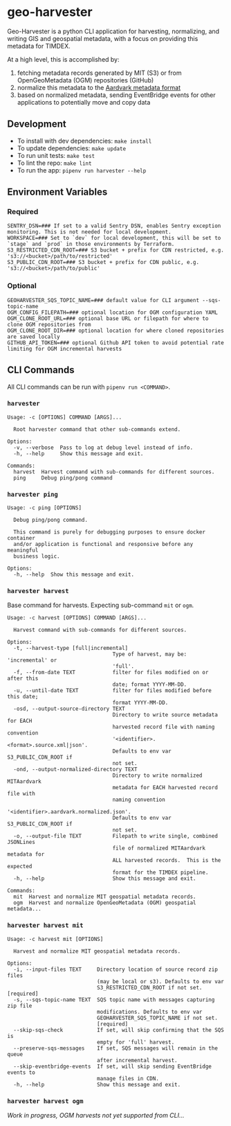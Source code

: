 # geo-harvester

Geo-Harvester is a python CLI application for harvesting, normalizing, and writing GIS and geospatial metadata, with a focus on providing this metadata for TIMDEX.

At a high level, this is accomplished by:
1. fetching metadata records generated by MIT (S3) or from OpenGeoMetadata (OGM) repositories (GitHub)
2. normalize this metadata to the [Aardvark metadata format](https://opengeometadata.org/ogm-aardvark/)
3. based on normalized metadata, sending EventBridge events for other applications to potentially move and copy data

## Development

- To install with dev dependencies: `make install`
- To update dependencies: `make update`
- To run unit tests: `make test`
- To lint the repo: `make lint`
- To run the app: `pipenv run harvester --help`

## Environment Variables

### Required
```shell
SENTRY_DSN=### If set to a valid Sentry DSN, enables Sentry exception monitoring. This is not needed for local development.
WORKSPACE=### Set to `dev` for local development, this will be set to `stage` and `prod` in those environments by Terraform.
S3_RESTRICTED_CDN_ROOT=### S3 bucket + prefix for CDN restricted, e.g. 's3://<bucket>/path/to/restricted'
S3_PUBLIC_CDN_ROOT=### S3 bucket + prefix for CDN public, e.g. 's3://<bucket>/path/to/public'
```

### Optional
```shell
GEOHARVESTER_SQS_TOPIC_NAME=### default value for CLI argument --sqs-topic-name
OGM_CONFIG_FILEPATH=### optional location for OGM configuration YAML
OGM_CLONE_ROOT_URL=### optional base URL or filepath for where to clone OGM repositories from
OGM_CLONE_ROOT_DIR=### optional location for where cloned repositories are saved locally
GITHUB_API_TOKEN=### optional Github API token to avoid potential rate limiting for OGM incremental harvests
```

## CLI Commands

All CLI commands can be run with `pipenv run <COMMAND>`.

### `harvester`

```text
Usage: -c [OPTIONS] COMMAND [ARGS]...

  Root harvester command that other sub-commands extend.

Options:
  -v, --verbose  Pass to log at debug level instead of info.
  -h, --help     Show this message and exit.

Commands:
  harvest  Harvest command with sub-commands for different sources.
  ping     Debug ping/pong command
```

### `harvester ping`

```text
Usage: -c ping [OPTIONS]

  Debug ping/pong command.

  This command is purely for debugging purposes to ensure docker container
  and/or application is functional and responsive before any meaningful
  business logic.

Options:
  -h, --help  Show this message and exit.
```

### `harvester harvest`

Base command for harvests. Expecting sub-command `mit` or `ogm`.

```text
Usage: -c harvest [OPTIONS] COMMAND [ARGS]...

  Harvest command with sub-commands for different sources.

Options:
  -t, --harvest-type [full|incremental]
                                  Type of harvest, may be: 'incremental' or
                                  'full'.
  -f, --from-date TEXT            filter for files modified on or after this
                                  date; format YYYY-MM-DD.
  -u, --until-date TEXT           filter for files modified before this date;
                                  format YYYY-MM-DD.
  -osd, --output-source-directory TEXT
                                  Directory to write source metadata for EACH
                                  harvested record file with naming convention
                                  '<identifier>.<format>.source.xml|json'.
                                  Defaults to env var S3_PUBLIC_CDN_ROOT if
                                  not set.
  -ond, --output-normalized-directory TEXT
                                  Directory to write normalized MITAardvark
                                  metadata for EACH harvested record file with
                                  naming convention
                                  '<identifier>.aardvark.normalized.json'.
                                  Defaults to env var S3_PUBLIC_CDN_ROOT if
                                  not set.
  -o, --output-file TEXT          Filepath to write single, combined JSONLines
                                  file of normalized MITAardvark metadata for
                                  ALL harvested records.  This is the expected
                                  format for the TIMDEX pipeline.
  -h, --help                      Show this message and exit.

Commands:
  mit  Harvest and normalize MIT geospatial metadata records.
  ogm  Harvest and normalize OpenGeoMetadata (OGM) geospatial metadata...
```

### `harvester harvest mit`

```text
Usage: -c harvest mit [OPTIONS]

  Harvest and normalize MIT geospatial metadata records.

Options:
  -i, --input-files TEXT     Directory location of source record zip files
                             (may be local or s3). Defaults to env var
                             S3_RESTRICTED_CDN_ROOT if not set.  [required]
  -s, --sqs-topic-name TEXT  SQS topic name with messages capturing zip file
                             modifications. Defaults to env var
                             GEOHARVESTER_SQS_TOPIC_NAME if not set.
                             [required]
  --skip-sqs-check           If set, will skip confirming that the SQS is
                             empty for 'full' harvest.
  --preserve-sqs-messages    If set, SQS messages will remain in the queue
                             after incremental harvest.
  --skip-eventbridge-events  If set, will skip sending EventBridge events to
                             manage files in CDN.
  -h, --help                 Show this message and exit.
```

### `harvester harvest ogm`

_Work in progress, OGM harvests not yet supported from CLI..._
